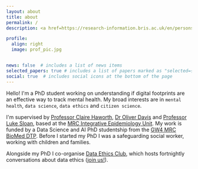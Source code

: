 ```yaml
---
layout: about
title: about
permalink: /
description: <a href=https://research-information.bris.ac.uk/en/persons/nina-di-cara target=blank>University of Bristol</a>

profile:
  align: right
  image: prof_pic.jpg


news: false  # includes a list of news items
selected_papers: true # includes a list of papers marked as "selected={true}"
social: true  # includes social icons at the bottom of the page
---
```


Hello! I'm a PhD student working on understanding if digital footprints are an effective way to track mental health. My broad interests are in `mental health`, `data science`, `data ethics` and `citizen science`. 

I'm supervised by [Professor Claire Haworth](https://research-information.bris.ac.uk/en/persons/claire-m-a-haworth), [Dr Oliver Davis](https://research-information.bris.ac.uk/en/persons/oliver-s-davis) and [Professor Luke Sloan](https://www.cardiff.ac.uk/people/view/38080-sloan-luke), based at the [MRC Integrative Epidemiology Unit](http://www.bristol.ac.uk/integrative-epidemiology/). My work is funded by a Data Science and AI PhD studentship from the [GW4 MRC BioMed DTP](https://www.gw4biomed.ac.uk/). Before I started my PhD I was a safeguarding social worker, working with children and families. 


Alongside my PhD I co-organise [Data Ethics Club](https://dataethicsclub.com/), which hosts fortnightly conversations about data ethics ([join us!](https://dataethicsclub.com/contents/join_in/join_in.html)).
